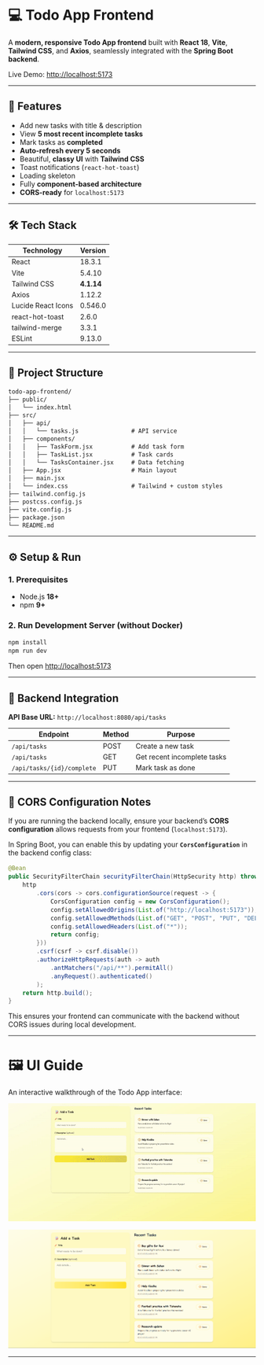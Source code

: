 # 💻 Todo App Frontend

A **modern, responsive Todo App frontend** built with **React 18**, **Vite**, **Tailwind CSS**, and **Axios**, seamlessly integrated with the **Spring Boot backend**.

Live Demo: [http://localhost:5173](http://localhost:5173)

---

## 🚀 Features

- Add new tasks with title & description  
- View **5 most recent incomplete tasks**  
- Mark tasks as **completed**  
- **Auto-refresh every 5 seconds**  
- Beautiful, **classy UI** with **Tailwind CSS**  
- Toast notifications (`react-hot-toast`)  
- Loading skeleton  
- Fully **component-based architecture**  
- **CORS-ready** for `localhost:5173`  

---

## 🛠️ Tech Stack

| Technology            | Version       |
|-----------------------|---------------|
| React                 | 18.3.1        |
| Vite                  | 5.4.10        |
| Tailwind CSS          | **4.1.14**    |
| Axios                 | 1.12.2        |
| Lucide React Icons    | 0.546.0       |
| react-hot-toast       | 2.6.0         |
| tailwind-merge        | 3.3.1         |
| ESLint                | 9.13.0        |

---

## 📁 Project Structure

```plaintext
todo-app-frontend/
├── public/
│   └── index.html
├── src/
│   ├── api/
│   │   └── tasks.js               # API service
│   ├── components/
│   │   ├── TaskForm.jsx           # Add task form
│   │   ├── TaskList.jsx           # Task cards
│   │   └── TasksContainer.jsx     # Data fetching
│   ├── App.jsx                    # Main layout
│   ├── main.jsx
│   └── index.css                  # Tailwind + custom styles
├── tailwind.config.js
├── postcss.config.js
├── vite.config.js
├── package.json
└── README.md
```

---

## ⚙️ Setup & Run

### 1. Prerequisites
- Node.js **18+**
- npm **9+**

### 2. Run Development Server (without Docker)

```bash
npm install
npm run dev
```
Then open [http://localhost:5173](http://localhost:5173)

---

## 🔗 Backend Integration

**API Base URL:** `http://localhost:8080/api/tasks`

| Endpoint                  | Method | Purpose                       |
|----------------------------|--------|-------------------------------|
| `/api/tasks`               | POST   | Create a new task             |
| `/api/tasks`               | GET    | Get recent incomplete tasks   |
| `/api/tasks/{id}/complete` | PUT    | Mark task as done             |

---

## 🧠 CORS Configuration Notes

If you are running the backend locally, ensure your backend’s **CORS configuration** allows requests from your frontend (`localhost:5173`).

In Spring Boot, you can enable this by updating your **`CorsConfiguration`** in the backend config class:

```java
@Bean
public SecurityFilterChain securityFilterChain(HttpSecurity http) throws Exception {
    http
        .cors(cors -> cors.configurationSource(request -> {
            CorsConfiguration config = new CorsConfiguration();
            config.setAllowedOrigins(List.of("http://localhost:5173"));
            config.setAllowedMethods(List.of("GET", "POST", "PUT", "DELETE", "OPTIONS"));
            config.setAllowedHeaders(List.of("*"));
            return config;
        }))
        .csrf(csrf -> csrf.disable())
        .authorizeHttpRequests(auth -> auth
            .antMatchers("/api/**").permitAll()
            .anyRequest().authenticated()
        );
    return http.build();
}
```

This ensures your frontend can communicate with the backend without CORS issues during local development.

---
# 🖼️ UI Guide

An interactive walkthrough of the Todo App interface:

![UI Guide](https://github.com/MrSriJay/todo-app/blob/main/todo-app-frontend/public/ui-guide.gif)


![UI Snapshot](https://github.com/MrSriJay/todo-app/blob/e2993d4238e080040810a83db5d19f435f033dfb/todo-app-frontend/public/ui-snapshot.png)

---
